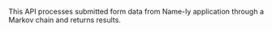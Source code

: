 This API processes submitted form data from Name-ly application through a Markov chain and returns results. 
